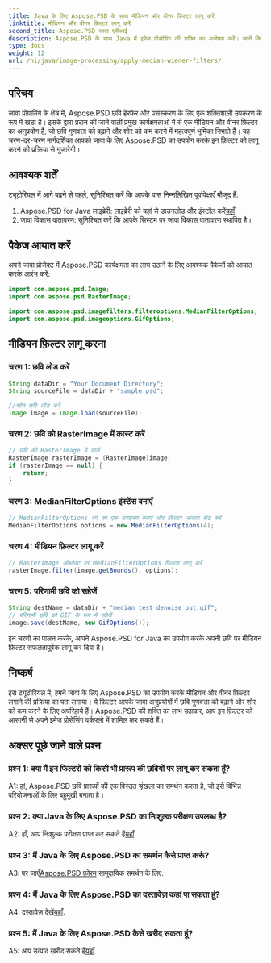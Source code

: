 ```yaml
---
title: Java के लिए Aspose.PSD के साथ मीडियन और वीनर फ़िल्टर लागू करें
linktitle: मीडियन और वीनर फ़िल्टर लागू करें
second_title: Aspose.PSD जावा एपीआई
description: Aspose.PSD के साथ Java में इमेज प्रोसेसिंग की शक्ति का अन्वेषण करें। जानें कि मीडियन और वीनर फ़िल्टर को चरण दर चरण कैसे लागू किया जाता है। आसानी से इमेज क्वालिटी को बेहतर बनाएँ।
type: docs
weight: 12
url: /hi/java/image-processing/apply-median-wiener-filters/
---
```

## परिचय

जावा प्रोग्रामिंग के क्षेत्र में, Aspose.PSD छवि हेरफेर और प्रसंस्करण के लिए एक शक्तिशाली उपकरण के रूप में खड़ा है। इसके द्वारा प्रदान की जाने वाली प्रमुख कार्यक्षमताओं में से एक मीडियन और वीनर फ़िल्टर का अनुप्रयोग है, जो छवि गुणवत्ता को बढ़ाने और शोर को कम करने में महत्वपूर्ण भूमिका निभाते हैं। यह चरण-दर-चरण मार्गदर्शिका आपको जावा के लिए Aspose.PSD का उपयोग करके इन फ़िल्टर को लागू करने की प्रक्रिया से गुजारेगी।

## आवश्यक शर्तें

ट्यूटोरियल में आगे बढ़ने से पहले, सुनिश्चित करें कि आपके पास निम्नलिखित पूर्वापेक्षाएँ मौजूद हैं:

1.  Aspose.PSD for Java लाइब्रेरी: लाइब्रेरी को यहां से डाउनलोड और इंस्टॉल करें[यहाँ](https://releases.aspose.com/psd/java/).
2. जावा विकास वातावरण: सुनिश्चित करें कि आपके सिस्टम पर जावा विकास वातावरण स्थापित है।

## पैकेज आयात करें

अपने जावा प्रोजेक्ट में Aspose.PSD कार्यक्षमता का लाभ उठाने के लिए आवश्यक पैकेजों को आयात करके आरंभ करें:

```java
import com.aspose.psd.Image;
import com.aspose.psd.RasterImage;

import com.aspose.psd.imagefilters.filteroptions.MedianFilterOptions;
import com.aspose.psd.imageoptions.GifOptions;
```

## मीडियन फ़िल्टर लागू करना

### चरण 1: छवि लोड करें

```java
String dataDir = "Your Document Directory";
String sourceFile = dataDir + "sample.psd";

//स्रोत छवि लोड करें
Image image = Image.load(sourceFile);
```

### चरण 2: छवि को RasterImage में कास्ट करें

```java
// छवि को RasterImage में डालें
RasterImage rasterImage = (RasterImage)image;
if (rasterImage == null) {
    return;
}
```

### चरण 3: MedianFilterOptions इंस्टेंस बनाएँ

```java
// MedianFilterOptions वर्ग का एक उदाहरण बनाएं और फ़िल्टर आकार सेट करें
MedianFilterOptions options = new MedianFilterOptions(4);
```

### चरण 4: मीडियन फ़िल्टर लागू करें

```java
// RasterImage ऑब्जेक्ट पर MedianFilterOptions फ़िल्टर लागू करें
rasterImage.filter(image.getBounds(), options);
```

### चरण 5: परिणामी छवि को सहेजें

```java
String destName = dataDir + "median_test_denoise_out.gif";
// परिणामी छवि को GIF के रूप में सहेजें
image.save(destName, new GifOptions());
```

इन चरणों का पालन करके, आपने Aspose.PSD for Java का उपयोग करके अपनी छवि पर मीडियन फ़िल्टर सफलतापूर्वक लागू कर दिया है।

## निष्कर्ष

इस ट्यूटोरियल में, हमने जावा के लिए Aspose.PSD का उपयोग करके मीडियन और वीनर फ़िल्टर लगाने की प्रक्रिया का पता लगाया। ये फ़िल्टर आपके जावा अनुप्रयोगों में छवि गुणवत्ता को बढ़ाने और शोर को कम करने के लिए अपरिहार्य हैं। Aspose.PSD की शक्ति का लाभ उठाकर, आप इन फ़िल्टर को आसानी से अपने इमेज प्रोसेसिंग वर्कफ़्लो में शामिल कर सकते हैं।

## अक्सर पूछे जाने वाले प्रश्न

### प्रश्न 1: क्या मैं इन फिल्टरों को किसी भी प्रारूप की छवियों पर लागू कर सकता हूँ?

A1: हां, Aspose.PSD छवि प्रारूपों की एक विस्तृत श्रृंखला का समर्थन करता है, जो इसे विभिन्न परियोजनाओं के लिए बहुमुखी बनाता है।

### प्रश्न 2: क्या Java के लिए Aspose.PSD का निःशुल्क परीक्षण उपलब्ध है?

 A2: हाँ, आप निःशुल्क परीक्षण प्राप्त कर सकते हैं[यहाँ](https://releases.aspose.com/).

### प्रश्न 3: मैं Java के लिए Aspose.PSD का समर्थन कैसे प्राप्त करूं?

 A3: पर जाएँ[Aspose.PSD फ़ोरम](https://forum.aspose.com/c/psd/34) सामुदायिक समर्थन के लिए.

### प्रश्न 4: मैं Java के लिए Aspose.PSD का दस्तावेज़ कहां पा सकता हूं?

 A4: दस्तावेज़ देखें[यहाँ](https://reference.aspose.com/psd/java/).

### प्रश्न 5: मैं Java के लिए Aspose.PSD कैसे खरीद सकता हूं?

 A5: आप उत्पाद खरीद सकते हैं[यहाँ](https://purchase.aspose.com/buy).